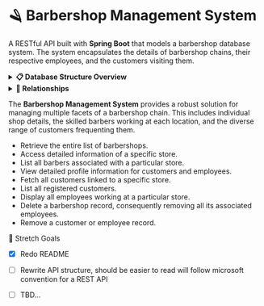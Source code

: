 # 🪒 Barbershop Management System

A RESTful API built with **Spring Boot** that models a barbershop database system. The system encapsulates the details of barbershop chains, their respective employees, and the customers visiting them.

<details>
<summary><strong>📋 Database Structure Overview</strong></summary>

### 1. **Barbershop**
   - 🔑 Barbershop ID (Primary Key)
   - 🏢 Name
   - 📍 Address
   - 🌐 Location

### 2. **Barber**
   - 🔑 Barber ID (Primary Key)
   - 👤 First Name
   - 👤 Last Name
   - 📞 Phone Number
   - 📧 Email
   - 🏢 Barbershop ID (Foreign Key)

### 3. **Customer**
   - 🔑 Customer ID (Primary Key)
   - 👤 First Name
   - 👤 Last Name
   - 📧 Email
   - 📞 Phone Number

### 4. **Barbershop_Customer** 
   (Join table for Barbershop <-> Customers relationship)
   - 🏢 Barbershop ID (Foreign Key)
   - 👤 Customer ID (Foreign Key)

</details>

<details>
<summary><strong>💼 Relationships</strong></summary>

### 1. **Barbershop**
- 🔗 **One-to-Many** with Barber
- 🔗 **Many-to-Many** with Customers (via `Barbershop_Customer`)

### 2. **Barber**
- 🔗 **Many-to-One** with Barbershop

### 3. **Customer**
- 🔗 **Many-to-Many** with Barbershop (via `Barbershop_Customer`)

</details>

The **Barbershop Management System** provides a robust solution for managing multiple facets of a barbershop chain. This includes individual shop details, the skilled barbers working at each location, and the diverse range of customers frequenting them.

- Retrieve the entire list of barbershops.
- Access detailed information of a specific store.
- List all barbers associated with a particular store.
- View detailed profile information for customers and employees.
- Fetch all customers linked to a specific store.
- List all registered customers.
- Display all employees working at a particular store.
- Delete a barbershop record, consequently removing all its associated employees.
- Remove a customer or employee record.

🎯 Stretch Goals
- [x] Redo README
- [ ] Rewrite API structure, should be easier to read will follow microsoft convention for a REST API
- [ ] TBD...





